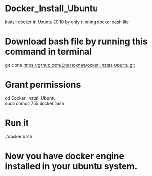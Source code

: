 # Docker_Install_Ubuntu
Install docker in Ubuntu 20.10 by only running docker.bash file 

# Download bash file by running this command in terminal
git clone https://github.com/EnisHoxha/Docker_Install_Ubuntu.git

# Grant permissions 
cd Docker_Install_Ubuntu</br>
sudo chmod 755 docker.bash 

# Run it
./docker.bash

# Now you have docker engine installed in your ubuntu system.

